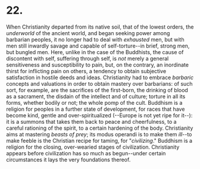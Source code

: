 # 22.

When Christianity departed from its native soil, that of the lowest
orders, the _underworld_ of the ancient world, and began seeking power
among barbarian peoples, it no longer had to deal with _exhausted_ men,
but with men still inwardly savage and capable of self-torture--in
brief, strong men, but bungled men. Here, unlike in the case of the
Buddhists, the cause of discontent with self, suffering through self, is
_not_ merely a general sensitiveness and susceptibility to pain, but, on
the contrary, an inordinate thirst for inflicting pain on others, a
tendency to obtain subjective satisfaction in hostile deeds and ideas.
Christianity had to embrace _barbaric_ concepts and valuations in order
to obtain mastery over barbarians: of such sort, for example, are the
sacrifices of the first-born, the drinking of blood as a sacrament, the
disdain of the intellect and of culture; torture in all its forms,
whether bodily or not; the whole pomp of the cult. Buddhism is a
religion for peoples in a further state of development, for races that
have become kind, gentle and over-spiritualized (--Europe is not yet
ripe for it--): it is a summons that takes them back to peace and
cheerfulness, to a careful rationing of the spirit, to a certain
hardening of the body. Christianity aims at mastering _beasts of prey_;
its modus operandi is to make them _ill_--to make feeble is the
Christian recipe for taming, for "_civilizing_." Buddhism is a religion
for the closing, over-wearied stages of civilization. Christianity
appears before civilization has so much as begun--under certain
circumstances it lays the very foundations thereof.


